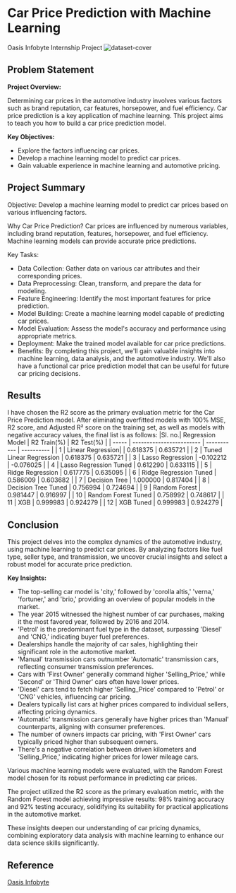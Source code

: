 # Car Price Prediction with Machine Learning
Oasis Infobyte Internship Project
![dataset-cover](https://github.com/Apurbaananya/oibsip_task3/assets/142817867/f8551d65-1feb-4e25-b7c9-7031581e2fc7)

## Problem Statement

**Project Overview:**

Determining car prices in the automotive industry involves various factors such as brand reputation, car features, horsepower, and fuel efficiency. Car price prediction is a key application of machine learning. This project aims to teach you how to build a car price prediction model.

**Key Objectives:**

- Explore the factors influencing car prices.
- Develop a machine learning model to predict car prices.
- Gain valuable experience in machine learning and automotive pricing.

## Project Summary

Objective: Develop a machine learning model to predict car prices based on various influencing factors.

Why Car Price Prediction? Car prices are influenced by numerous variables, including brand reputation, features, horsepower, and fuel efficiency. Machine learning models can provide accurate price predictions.

Key Tasks:

- Data Collection: Gather data on various car attributes and their corresponding prices.
- Data Preprocessing: Clean, transform, and prepare the data for modeling.
- Feature Engineering: Identify the most important features for price prediction.
- Model Building: Create a machine learning model capable of predicting car prices.
- Model Evaluation: Assess the model's accuracy and performance using appropriate metrics.
- Deployment: Make the trained model available for car price predictions.
- Benefits: By completing this project, we'll gain valuable insights into machine learning, data analysis, and the automotive industry. We'll also have a functional car price prediction model that can be useful for future car pricing decisions.

## Results

I have chosen the R2 score as the primary evaluation metric for the Car Price Prediction model. After eliminating overfitted models with 100% MSE, R2 score, and Adjusted R² score on the training set, as well as models with negative accuracy values, the final list is as follows:
|Sl. no.| Regression Model         | R2 Train(%) | R2 Test(%) |
| ----- | ------------------------ | ----------- | ---------- |
|   1   | Linear Regression|       | 0.618375	   | 0.635721   |
|   2   | Tuned Linear Regression  | 0.618375    | 0.635721   |
|   3   | Lasso Regression         | -0.102212	 | -0.076025  |
|   4   | Lasso Regression Tuned   | 0.612290    | 0.633115   |
|   5   | Ridge Regression         | 0.617775    | 0.635095   |
|   6   | Ridge Regression Tuned   | 0.586009    | 0.603682   |
|   7   | Decision Tree            | 1.000000    | 0.817404   |
|   8   | Decision Tree Tuned      | 0.756994    | 0.724694   |
|   9   | Random Forest            | 0.981447    | 0.916997   |
|  10   | Random Forest Tuned      | 0.758992    | 0.748617   |
|  11   | XGB                      | 0.999983    | 0.924279   |
|  12   | XGB Tuned                | 0.999983    | 0.924279   |

## Conclusion

This project delves into the complex dynamics of the automotive industry, using machine learning to predict car prices. By analyzing factors like fuel type, seller type, and transmission, we uncover crucial insights and select a robust model for accurate price prediction.

**Key Insights:**

- The top-selling car model is 'city,' followed by 'corolla altis,' 'verna,' 'fortuner,' and 'brio,' providing an overview of popular models in the market.
- The year 2015 witnessed the highest number of car purchases, making it the most favored year, followed by 2016 and 2014.
- 'Petrol' is the predominant fuel type in the dataset, surpassing 'Diesel' and 'CNG,' indicating buyer fuel preferences.
- Dealerships handle the majority of car sales, highlighting their significant role in the automotive market.
- 'Manual' transmission cars outnumber 'Automatic' transmission cars, reflecting consumer transmission preferences.
- Cars with 'First Owner' generally command higher 'Selling_Price,' while 'Second' or 'Third Owner' cars often have lower prices.
- 'Diesel' cars tend to fetch higher 'Selling_Price' compared to 'Petrol' or 'CNG' vehicles, influencing car pricing.
- Dealers typically list cars at higher prices compared to individual sellers, affecting pricing dynamics.
- 'Automatic' transmission cars generally have higher prices than 'Manual' counterparts, aligning with consumer preferences.
- The number of owners impacts car pricing, with 'First Owner' cars typically priced higher than subsequent owners.
- There's a negative correlation between driven kilometers and 'Selling_Price,' indicating higher prices for lower mileage cars.

Various machine learning models were evaluated, with the Random Forest model chosen for its robust performance in predicting car prices.

The project utilized the R2 score as the primary evaluation metric, with the Random Forest model achieving impressive results: 98% training accuracy and 92% testing accuracy, solidifying its suitability for practical applications in the automotive market.

These insights deepen our understanding of car pricing dynamics, combining exploratory data analysis with machine learning to enhance our data science skills significantly.


## Reference
[Oasis Infobyte](https://oasisinfobyte.com/)

